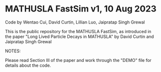 # MATHUSLA FastSim v1, 10 Aug 2023

Code by Wentao Cui, David Curtin, Lillian Luo, Jaipratap Singh Grewal


This is the public repository for the MATHUSLA FastSim, as introduced in the paper "Long Lived Particle Decays in MATHUSLA" by David Curtin and Jaipratap Singh Grewal

NOTES:

Please read Section III of the paper and work through the "DEMO" file for details about the code.



